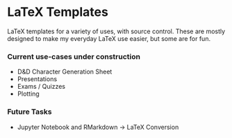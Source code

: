 # LaTeX Templates

LaTeX templates for a variety of uses, with source control. These are mostly designed to make my everyday LaTeX use easier, but some are for fun. 

### Current use-cases under construction
- D&D Character Generation Sheet
- Presentations
- Exams / Quizzes
- Plotting

### Future Tasks
- Jupyter Notebook and RMarkdown -> LaTeX Conversion
